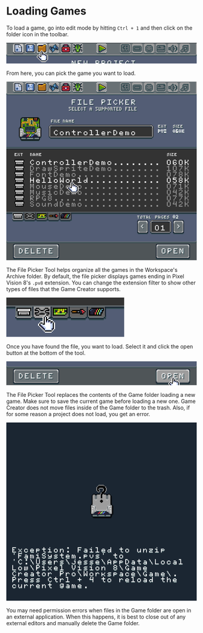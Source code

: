 # Loading Games

To load a game, go into edit mode by hitting `Ctrl + 1` and then click on the folder icon in the toolbar.

![image alt text](images/LoadingGames_image_0.png)

From here, you can pick the game you want to load. 

![image alt text](images/LoadingGames_image_1.png)

The File Picker Tool helps organize all the games in the Workspace's Archive folder. By default, the file picker displays games ending in Pixel Vision 8's `.pv8` extension. You can change the extension filter to show other types of files that the Game Creator supports. 

![image alt text](images/LoadingGames_image_2.png)

Once you have found the file, you want to load. Select it and click the open button at the bottom of the tool.

![image alt text](images/LoadingGames_image_3.png)

The File Picker Tool replaces the contents of the Game folder loading a new game. Make sure to save the current game before loading a new one. Game Creator does not move files inside of the Game folder to the trash. Also, if for some reason a project does not load, you get an error.

![image alt text](images/LoadingGames_image_4.png)

You may need permission errors when files in the Game folder are open in an external application. When this happens, it is best to close out of any external editors and manually delete the Game folder.


